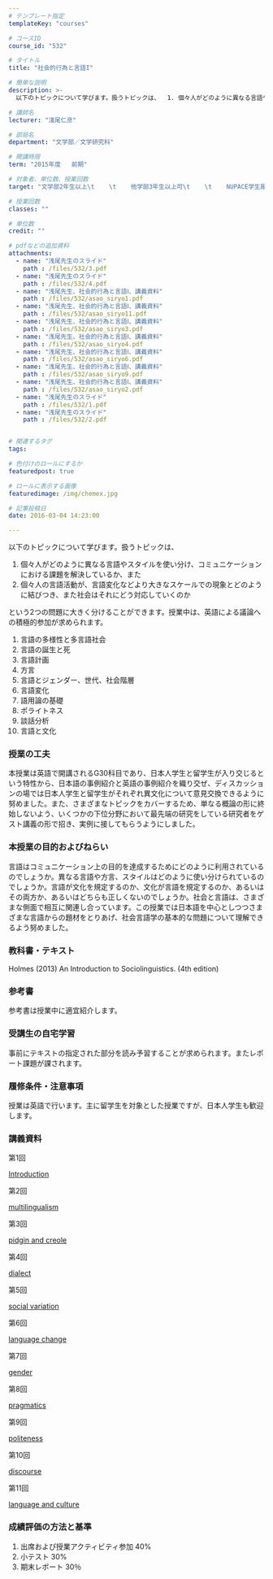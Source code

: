 ```yaml
---
# テンプレート指定
templateKey: "courses"

# コースID
course_id: "532"

# タイトル
title: "社会的行為と言語I"

# 簡単な説明
description: >-
  以下のトピックについて学びます。扱うトピックは、  1. 個々人がどのように異なる言語やスタイルを使い分け、コミュニケーションにおける課題を解決しているか、また  2. 個々人の言語活動が、言語...

# 講師名
lecturer: "淺尾仁彦"

# 部局名
department: "文学部／文学研究科"

# 開講時限
term: "2015年度	前期"

# 対象者、単位数、授業回数
target: "文学部2年生以上\t    \t    他学部3年生以上可\t    \t    NUPACE学生履修可\t    \t    2単位、週1回全15回"

# 授業回数
classes: ""

# 単位数
credit: ""

# pdfなどの追加資料
attachments: 
  - name: "浅尾先生のスライド" 
    path : /files/532/3.pdf
  - name: "浅尾先生のスライド" 
    path : /files/532/4.pdf
  - name: "浅尾先生、社会的行為と言語Ⅰ、講義資料" 
    path : /files/532/asao_siryo1.pdf
  - name: "浅尾先生、社会的行為と言語Ⅰ、講義資料" 
    path : /files/532/asao_siryo11.pdf
  - name: "浅尾先生、社会的行為と言語Ⅰ、講義資料" 
    path : /files/532/asao_siryo3.pdf
  - name: "浅尾先生、社会的行為と言語Ⅰ、講義資料" 
    path : /files/532/asao_siryo4.pdf
  - name: "浅尾先生、社会的行為と言語Ⅰ、講義資料" 
    path : /files/532/asao_siryo6.pdf
  - name: "浅尾先生、社会的行為と言語Ⅰ、講義資料" 
    path : /files/532/asao_siryo9.pdf
  - name: "浅尾先生、社会的行為と言語Ⅰ、講義資料" 
    path : /files/532/asao_siryo2.pdf
  - name: "浅尾先生のスライド" 
    path : /files/532/1.pdf
  - name: "浅尾先生のスライド" 
    path : /files/532/2.pdf


# 関連するタグ
tags:

# 色付けのロールにするか
featuredpost: true

# ロールに表示する画像
featuredimage: /img/chemex.jpg

# 記事投稿日
date: 2016-03-04 14:23:00

---
```

以下のトピックについて学びます。扱うトピックは、

  1. 個々人がどのように異なる言語やスタイルを使い分け、コミュニケーションにおける課題を解決しているか、また
  2. 個々人の言語活動が、言語変化などより大きなスケールでの現象とどのように結びつき、また社会はそれにどう対応していくのか

という2つの問題に大きく分けることができます。授業中は、英語による議論への積極的参加が求められます。

  1. 言語の多様性と多言語社会
  2. 言語の誕生と死
  3. 言語計画
  4. 方言
  5. 言語とジェンダー、世代、社会階層
  6. 言語変化
  7. 語用論の基礎
  8. ポライトネス
  9. 談話分析
 10. 言語と文化
### 授業の工夫

本授業は英語で開講されるG30科目であり、日本人学生と留学生が入り交じるという特性から、日本語の事例紹介と英語の事例紹介を織り交ぜ、ディスカッションの場では日本人学生と留学生がそれぞれ異文化について意見交換できるように努めました。また、さまざまなトピックをカバーするため、単なる概論の形に終始しないよう、いくつかの下位分野において最先端の研究をしている研究者をゲスト講義の形で招き、実例に接してもらうようにしました。

### 本授業の目的およびねらい

言語はコミュニケーション上の目的を達成するためにどのように利用されているのでしょうか。異なる言語や方言、スタイルはどのように使い分けられているのでしょうか。言語が文化を規定するのか、文化が言語を規定するのか、あるいはその両方か、あるいはどちらも正しくないのでしょうか。社会と言語は、さまざまな側面で相互に関連し合っています。この授業では日本語を中心としつつさまざまな言語からの題材をとりあげ、社会言語学の基本的な問題について理解できるよう努めました。 

### 教科書・テキスト

Holmes (2013) An Introduction to Sociolinguistics. (4th edition)

### 参考書

参考書は授業中に適宜紹介します。

### 受講生の自宅学習

事前にテキストの指定された部分を読み予習することが求められます。またレポート課題が課されます。

### 履修条件・注意事項

授業は英語で行います。主に留学生を対象とした授業ですが、日本人学生も歓迎します。

### 講義資料

第1回


[Introduction](/files/532/asao_siryo1.pdf) 

第2回


[multilingualism](/files/532/asao_siryo2.pdf) 

第3回


[pidgin and creole](/files/532/asao_siryo3.pdf) 

第4回


[dialect](/files/532/asao_siryo4.pdf) 

第5回


[social variation](/files/532/1.pdf) 

第6回


[language change](/files/532/asao_siryo6.pdf) 

第7回


[gender](/files/532/2.pdf) 

第8回


[pragmatics](/files/532/3.pdf) 

第9回


[politeness](/files/532/asao_siryo9.pdf) 

第10回


[discourse](/files/532/4.pdf) 

第11回


[language and culture](/files/532/asao_siryo11.pdf) 

### 成績評価の方法と基準

  1. 出席および授業アクティビティ参加 40%
  2. 小テスト 30%
  3. 期末レポート 30％
